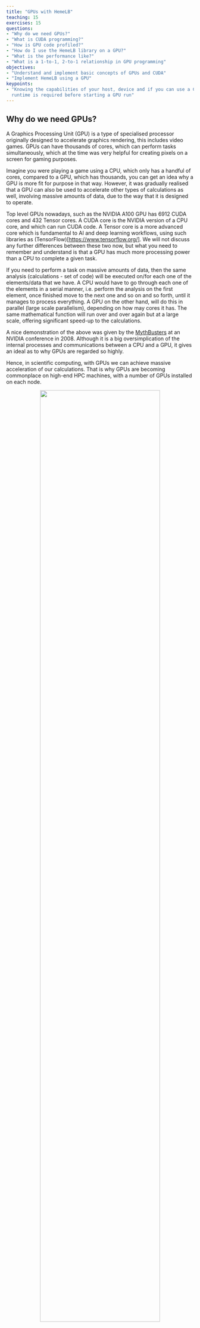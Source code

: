 ```yaml
---
title: "GPUs with HemeLB"
teaching: 15
exercises: 15
questions:
- "Why do we need GPUs?"
- "What is CUDA programming?"
- "How is GPU code profiled?"
- "How do I use the HemeLB library on a GPU?"
- "What is the performance like?"
- "What is a 1-to-1, 2-to-1 relationship in GPU programming"
objectives:
- "Understand and implement basic concepts of GPUs and CUDA"
- "Implement HemeLB using a GPU"
keypoints:
- "Knowing the capabilities of your host, device and if you can use a CUDA-aware MPI
  runtime is required before starting a GPU run"
---
```


## Why do we need GPUs?

A Graphics Processing Unit (GPU) is a type of specialised processor originally designed to accelerate
graphics rendering, this includes video games. GPUs can have thousands of cores, which can perform tasks
simultaneously, which at the time was very helpful for creating pixels on a screen for gaming purposes.

Imagine you were playing a game using a CPU, which only has a handful of cores, compared to a GPU, which has
thousands, you can get an idea why a GPU is more fit for purpose in that way. However, it was gradually realised
that a GPU can also be used to accelerate other types of calculations as well, involving massive amounts of data,
due to the way that it is designed to operate. 

Top level GPUs nowadays, such as the NVIDIA A100 GPU has 6912 CUDA cores and 432 Tensor cores. A CUDA core is the
NVIDIA version of a CPU core, and which can run CUDA code. A Tensor core is a more advanced core which is
fundamental to AI and deep learning workflows, using such libraries as (TensorFlow)[https://www.tensorflow.org/]. 
We will not discuss any further differences between these two now, but what you need to remember and understand is
that a GPU has much more processing power than a CPU to complete a given task. 

If you need to perform a task on massive amounts of data, then the same analysis (calculations - set of code)
will be executed on/for each one of the elements/data that we have. A CPU would have to go through each one of the 
elements in a serial manner, i.e. perform the analysis on the first element, once finished move to the next one and
so on and so forth, until it manages to process everything. A GPU on the other hand, will do this in parallel
(large scale parallelism), depending on how may cores it has. The same mathematical function
will run over and over again but at a large scale, offering significant speed-up to the calculations.   

A nice demonstration of the above was given by the [MythBusters](https://www.youtube.com/watch?v=0udMBdo0Rac) at an
NVIDIA conference in 2008. Although it is a big oversimplication of the internal processes and communications between
a CPU and a GPU, it gives an ideal as to why GPUs are regarded so highly.

Hence, in scientific computing, with GPUs we can achieve massive acceleration of our calculations. That is why GPUs
are becoming commonplace on high-end HPC machines, with a number of GPUs installed on each node.  

<p align="center"><img src="../fig/06/GPUvCPU.png" width="80%"/></p>

The schematic Figure from NVIDIA [documentation](https://docs.nvidia.com/cuda/cuda-c-programming-guide/index.html)
shows an example distribution of chip resources for a CPU versus a GPU. 

It is worth noting however that even though GPUs have more cores than a CPU, and can technically do things much
quicker, their main disadvantage is their low memory, and this limits them to doing small, albeit vast amounts of
smaller calculations at once. So you would not want to have a GPU running a long and complex calculation on a single
core, as it will likely run out of memory and waste using a GPU in the first place, therefore a CPU is more practical.

> ## CPUs vs GPUs
> 
> Look at the table below on the main differences between CPUs and GPUs. Some of these values are true and some
> are false. Spend a few minutes sorting through them to match the answer to the correct column.
> 
> | CPU                                            | GPU                                    |
> |-----------------------------------------------------------------------------------------|
> | Central Processing Unit                        | Graphics Processing Unit               |
> | Many cores                                     | Several cores                          |
> | Low latency                                    | High throughput                        | 
> | Good for parallel processing                   | Good for serial processing             | 
> | Handful of operations at once                  | Thousands of operations at once        | 
> | Consumes/needs more memory                     | Requires less memory                   |
> | Lower speed                                    | Higher speed                           |
> | Weak cores                                     | Powerful cores                         |
> | Complements main brain to perform calculations | Considered as main 'brain' of computer |
> | Explicit management of threads                 | Threads managed by hardware            |
> | Data Parallelism                               | Task Parallelism                       |
> | Few highly optimised instructions              | Diverse instruction sets               |
> |-----------------------------------------------------------------------------------------|
> 
> > ## Solution
> > 
> > | CPU                                    | GPU                                            |
> > |-----------------------------------------------------------------------------------------|
> > | Central Processing Unit                | Graphics Processing Unit                       |
> > | Several cores                          | Many cores                                     |
> > | Low latency                            | High throughput                                | 
> > | Good for serial processing             | Good for parallel processing                   | 
> > | Handful of operations at once          | Thousands of operations at once                | 
> > | Consumes/needs more memory             | Requires less memory                           |
> > | Lower speed                            | Higher speed                                   |
> > | Powerful cores                         | Weak cores                                     |
> > | Considered as main 'brain' of computer | Complements main brain to perform calculations |
> > | Explicit management of threads         | Threads managed by hardware                    |
> > | Task Parallelism                       | Data Parallelism                               |
> > | Diverse instruction sets               | Few highly optimised instructions              |
> > |-----------------------------------------------------------------------------------------|
> > 
> {: .solution}
{: .challenge}

## CUDA Programming Basics

The most important concept to have in mind when it comes to CUDA and GPU programming, is that the compute 
intensive parts of a code can be ported onto the GPU (device) for the calculations to take place for a fraction of the
time it would take to complete on a CPU. Following that, the results are then returned back to the CPU (host). Hence, the 
developer needs to implement what are known as GPU CUDA kernels, which are the functions for doing the calculations 
on the GPU, but also arrange: 
- the data transfers to and from the GPU, as well as 
- the synchronisation points, i.e. when to stop the code moving past a given point until a certain task on the GPU 
  has been completed.

With the above in mind, a typical workflow for a CUDA C++ program is:
1. Declare and allocate host (CPU) and device (GPU) memory.
2. Initialize host (CPU) data.
3. Transfer data from the host (CPU) to the device (GPU).
4. Execute one or more CUDA kernels (the computations to be performed on the GPU).
5. Transfer results from the device (GPU) back to the host (CPU). 


### GPU CUDA kernel - CUDA function

CUDA programming can take a bit to get used to and as yet there are no Carpentries style resources for CUDA programming
available, however here we will provide a brief lookover at the main functionalities and differences.


The specifier `__global__` is added in front of the function, which tells the CUDA C++ compiler that this is a function 
that runs on the GPU and can be called from CPU code. The remainder of the code will be relatively similar, however
when you are defining your function, the keyword will be required to run the function on a GPU. A full example of
defining a GPU CUDA kernel would be as follows;

~~~
__global__ void GPU_Cuda_Kernel_Name(kernel's_arguments)
~~~
{: .source}

### GPU Memory Hierarchy - Memory Allocation in CUDA

Before we carry onto how to launch a kernel, we need to discuss the memory hierarchy of a GPU, as an understanding of
it is crucial to getting a CUDA code to actually run and work. In CUDA, the kernel is executed with the aid of CUDA
threads, which represent the execution of the kernel. Every thread has an index which is used for calculating the
memory address locations. Each thread has a private local memory, and may also access data from multiple memory spaces
during their execution. NVIDIA's [documentation](https://docs.nvidia.com/cuda/cuda-c-programming-guide/index.html) 
page gives a good overview.

One thread is never enough though when dealing with GPUs, as threads come in thread blocks, 
which can be executed in serial or parallel. Depending on the GPU you are utilising, a thread block can contain either
512 or 1024 of these threads.

Each thread block has shared memory visible to all threads of the block and with the same lifetime as the block. All
threads have access to the same global memory. An overview of the memory Hierarchy is outlined below.


<p align="center"><img src="../fig/06/GPUHierarchy.png" width="50%"/></p>


### Launching the GPU kernel

The GPU CUDA kernel is launched by using a specific syntax, the **triple angle bracket** `<<< >>>`. This will inform
the compiler that the kernel that follows is a GPU kernel and will therefore be executed on the GPU. The information
between the triple angle brackets is the execution configuration, which determines how many threads on the device (GPU) 
will execute the kernel in parallel. These threads are arranged in what are thread blocks, hence the developer should
specify how many threads there are per block.   

An example of a launching a GPU CUDA kernel (`GPU_Cuda_Kernel_Name`) is as follows: 

~~~
// Cuda kernel set-up
int nThreadsPerBlock = 128; //Number of threads per block
dim3 nThreads(nThreadsPerBlock);
 
// Number of BLOCKS needed 
int nBlocks = (number_of_Elements)/nThreadsPerBlock	+ ((number_of_Elements % nThreadsPerBlock > 0) ? 1 : 0);

// Launch the GPU CUDA kernel
GPU_Cuda_Kernel_Name <<< nBlocks, nThreads >>> (Provide_Arguments_here); 
~~~
{: .source}

The first argument in the execution configuration; `GPU_Cuda_Kernel_Name <<< nBlocks, nThreads>>>` specifies the 
number of thread blocks (`nBlocks`), while (`nThreads`) specifies the number of threads in a thread block.

Remember that CUDA kernel launches don’t block the calling CPU thread. This means that once the kernel is launched,
the control is returned to the CPU thread and the code will resume. In order to ensure that the GPU kernel has
completed its task, a synchronsation barrier might be needed using `cudaDeviceSynchronize()`.

NVIDIA's website provides plentiful discussions and simple  
[examples](https://developer.nvidia.com/blog/easy-introduction-cuda-c-and-c/) and guides on the NVIDIA 
[CUDA Toolkit](https://docs.nvidia.com/cuda/cuda-c-programming-guide/index.html). We will not 


## CUDA Streams and Concurrency 

A CUDA kernel when launched is placed in the default CUDA stream. A CUDA stream is like an execution path. All 
operations in the same stream need to be completed and executed in order, before moving forward.

It is also possible, however, to launch kernels in different CUDA streams and by doing so these kernels may execute
out of order with respect to one another or concurrently. An example of a launching a GPU CUDA kernel
(`GPU_Cuda_Kernel_Name`) in a specified CUDA stream (name of stream `CUDA_stream_ID`) is provided here: 

~~~
// Launch the GPU CUDA kernel in stream CUDA_stream_ID
GPU_Cuda_Kernel_Name <<< nBlocks, nThreads, 0, CUDA_stream_ID >>> (Provide_Arguments_here); 
~~~
{: .source}

## Data Transfers in CUDA C/C++


As mentioned above, when performing calculations on the GPU, memory needs to be allocated onto the GPU (`cudaMalloc()`); 
then data that will be processed needs to be copied from the host to the device (`cudaMemcpyHostToDevice`), perform the
calculations (execute the CUDA kernels on the device/GPU) and finally copy the results from the device to the host
(`cudaMemcpyDeviceToHost`). Data transfers are performed using `cudaMemcpy` function. The syntaxt of `cudaMemcpy` is as follows:

`cudaMemcpy(void *dst, void *src, size_t count, cudaMemcpyKind kind)`

`cudaMemcpyKind` is either `cudaMemcpyHostToDevice` or `cudaMemcpyDeviceToHost`. The 2 possible kinds of CUDA memory copies are:

a. H2D: from the Host (CPU) to the Device (GPU)

`cudaMemcpy(d_A, h_A, size_of_h_A_in_Bytes, cudaMemcpyHostToDevice)`

b. D2H: from the Device (GPU) to the Host (CPU)

`cudaMemcpy(h_A, d_A, size_of_d_A_in_Bytes, cudaMemcpyDeviceToHost)`

These memory copies can be Synchronous (as above) or Asynchronous (`cudaMemcpyAsync`). In the case of asynchronous
memory copy, the developer should provide the CUDA stream as a last argument to the `cudaMemcpyAsync` function call.
This allows overlapping the memory copies with other operations (kernels or mem.copies) on the GPU running on different
CUDA streams.     


## Simple CUDA code example
Here, we provide a simple example of a CUDA code. It contains the main features discussed above: allocate input vectors
in host memory and initialise them, allocate memory on the GPU, memory copies (H2D and D2H), defining and launching a 
GPU CUDA kernel.  

- D2H: from the Device (GPU) to the Host (CPU) 
- H2D: from the Host (CPU) to the Device (GPU)

~~~
// Device code
__global__ void VecAdd(float* A, float* B, float* C, int N)
{
    int i = blockDim.x * blockIdx.x + threadIdx.x;
    if (i < N)
        C[i] = A[i] + B[i];
}
            
// Host code
int main()
{
    int N = ...;
    size_t size = N * sizeof(float);

    // Allocate input vectors h_A and h_B in host memory
    float* h_A = (float*)malloc(size);
    float* h_B = (float*)malloc(size);

    // Initialize input vectors
    ...

    // Allocate vectors in device memory
    float* d_A;
    cudaMalloc(&d_A, size);
    float* d_B;
    cudaMalloc(&d_B, size);
    float* d_C;
    cudaMalloc(&d_C, size);

    // Copy vectors from host memory to device memory
    cudaMemcpy(d_A, h_A, size, cudaMemcpyHostToDevice);
    cudaMemcpy(d_B, h_B, size, cudaMemcpyHostToDevice);

    // Invoke kernel
    int threadsPerBlock = 256;
    int nblocks = (N + threadsPerBlock - 1) / threadsPerBlock;
    VecAdd<<<nblocks, threadsPerBlock>>>(d_A, d_B, d_C, N);

    // Copy result from device memory to host memory
    // h_C contains the result in host memory
    cudaMemcpy(h_C, d_C, size, cudaMemcpyDeviceToHost);

    // Free device memory
    cudaFree(d_A);
    cudaFree(d_B);
    cudaFree(d_C);
            
    // Free host memory
    ...
}
~~~
{: .source}

As mentioned above, when performing calculations on the GPU, memory needs to be allocated onto the GPU; then data that
will be processed needs to be copied from the host to the device, perform the calculations for the CUDA memory copies:

##  Compile CUDA code
CUDA code (typically in a file with extension `.cu`) can be compiled using the `nvcc` compiler. 
For example

~~~
nvcc CUDA_code.cu -o CUDA_code
~~~
{: .source}

## Exercise 1
As mentioned earlier, one of the limitations regarding using GPUs is their memory.
Memory should be allocated on the GPU, as the data processed during calculations on the GPU should physically reside on the GPU. Hence, we should ensure that there is sufficient GPU memory for the type of calculations that we would like to execute. For example, the NVIDIA Tesla P100 has 16 GB of memory, the V100 comes in 16 and 32GB configurations, while the A100's specs are enhanced further by providing a 40 GB and 80 GB configurations. 

Usefull information regarding the type/s of NVIDIA GPUs installed on a node and their specs can be obtained using functionalities provided by NVIDIA (using `cudaGetDeviceProperties`). 

For example, we can query the GPUs' properties using the following in our code:

~~~
    // Get the GPUs properties:
    //    Device name, Compute Capability, Global Memory (GB) etc
    int nDevices;
    cudaGetDeviceCount(&nDevices);
    for (int i = 0; i < nDevices; i++) {
        cudaDeviceProp prop;
        cudaGetDeviceProperties(&prop, i);
        printf("Device Number: %d\n", i);
        printf("  Device name:        %s\n", prop.name);
        printf("  Compute Capability: %d.%d\n", prop.major, prop.minor);
    		printf("  Total Global Mem:   %.1fGB\n\n", ((double)prop.totalGlobalMem/1073741824.0));
        printf("  Memory Clock Rate (KHz): %d\n",
               prop.memoryClockRate);
        printf("  Memory Bus Width (bits): %d\n",
               prop.memoryBusWidth);
        printf("  Peak Memory Bandwidth (GB/s): %f\n\n",
               2.0*prop.memoryClockRate*(prop.memoryBusWidth/8)/1.0e6);

        printf("  Max Number of Threads per Block:  %d\n", prop.maxThreadsPerBlock);
        printf("  Max Number of Blocks allowed in x-dir:  %d\n", prop.maxGridSize[0]);
        printf("  Max Number of Blocks allowed in y-dir:  %d\n", prop.maxGridSize[1]);
        printf("  Max Number of Blocks allowed in z-dir:  %d\n", prop.maxGridSize[2]);
        printf("  Warp Size:  %d\n",  prop.warpSize);
        printf("===============================================\n\n");
      }
~~~

A more complete example of CUDA code is the following. 
Can you evaluate the amount of GPU memory that will be required by the following code (allocated using the command `cudaMalloc`)? 

~~~
#include <stdio.h>

// Device code
__global__ void VecAdd(float* A, float* B, float* C, int N)
{
    int i = blockDim.x * blockIdx.x + threadIdx.x;
    if (i < N)
        C[i] = A[i] + B[i];
}

// Initialise the input vectors
void initialise_input_vect(float* A, float* B, int N)
{
  for(int i=0; i<N; i++){
    A[i]=i;
    B[i]=2*i;
  }
}


// Host code
int main()
{
    int N = 1000;   // Number of elements to process
    bool print_results = 0; // Boolean variable for printing the results

    size_t size = N * sizeof(float);

    //==========================================================================
    // Get the GPUs properties:
    //    Device name, Compute Capability, Global Memory (GB) etc
    int nDevices;
    cudaGetDeviceCount(&nDevices);
    for (int i = 0; i < nDevices; i++) {
        cudaDeviceProp prop;
        cudaGetDeviceProperties(&prop, i);
        printf("Device Number: %d\n", i);
        printf("  Device name:        %s\n", prop.name);
        printf("  Compute Capability: %d.%d\n", prop.major, prop.minor);
    		printf("  Total Global Mem:   %.1fGB\n\n", ((double)prop.totalGlobalMem/1073741824.0));
        printf("  Memory Clock Rate (KHz): %d\n",
               prop.memoryClockRate);
        printf("  Memory Bus Width (bits): %d\n",
               prop.memoryBusWidth);
        printf("  Peak Memory Bandwidth (GB/s): %f\n\n",
               2.0*prop.memoryClockRate*(prop.memoryBusWidth/8)/1.0e6);

        printf("  Max Number of Threads per Block:  %d\n", prop.maxThreadsPerBlock);
        printf("  Max Number of Blocks allowed in x-dir:  %d\n", prop.maxGridSize[0]);
        printf("  Max Number of Blocks allowed in y-dir:  %d\n", prop.maxGridSize[1]);
        printf("  Max Number of Blocks allowed in z-dir:  %d\n", prop.maxGridSize[2]);
        printf("  Warp Size:  %d\n",  prop.warpSize);
        printf("===============================================\n\n");
      }
    //==========================================================================

    // Allocate input vectors h_A and h_B in host memory
    float* h_A = new float[N];
    float* h_B = new float[N];
    float* h_C = new float[N];

    // Initialize input vectors
    initialise_input_vect(h_A, h_B, N);

    // Allocate vectors in device memory
    float* d_A;
    cudaMalloc(&d_A, size);
    float* d_B;
    cudaMalloc(&d_B, size);
    float* d_C;
    cudaMalloc(&d_C, size);

    // Copy vectors from host memory to device memory
    cudaMemcpy(d_A, h_A, size, cudaMemcpyHostToDevice);
    cudaMemcpy(d_B, h_B, size, cudaMemcpyHostToDevice);

    // Invoke kernel
    int nThreadsPerBlock = 256;
    int nblocks = (N / nThreadsPerBlock) + ((N % nThreadsPerBlock > 0) ? 1 : 0);
    VecAdd<<<nblocks, nThreadsPerBlock>>>(d_A, d_B, d_C, N);

    // Copy result from device memory to host memory
    // h_C contains the result in host memory
    cudaMemcpy(h_C, d_C, size, cudaMemcpyDeviceToHost);

    // Print the results
    if(print_results) for (int i=0; i<N; i++) printf("h_C[%d] = %2.2f \n", i, h_C[i] );

    // Free device memory
    cudaFree(d_A);
    cudaFree(d_B);
    cudaFree(d_C);

    // Free host memory
    delete[] h_A, h_B, h_C;
}
~~~

**Solution**
Here we request memory for 3 vectors, with the total being `3*N*sizeof(float)` in bytes; see the part `cudaMalloc(&d_A to &d_C, size);`. 


## Profiling CUDA code
Profiling the CUDA code can be done using tools provided by NVIDIA. **NVIDIA Nsight Systems** for GPU and CPU sampling
and tracing and **NVIDIA Nsight Compute** for GPU kernel profiling. 

A more detailed description on the above tools can be provided from NVIDIA's CUDA Toolkit 
[Documentation](https://docs.nvidia.com/cuda/profiler-users-guide/index.html)

<p align="center"><img src="../fig/06/NsightProfile.png" width="75%"/></p>


Figure: (a) Profiling HemeLB using NVIDIA Nsight Systems on a laptop. Nsight Systems provides a broad description of
the GPU code's performance (timeline with kernels' execution, memory copies, cuda streams etc). Focus of analysis is
the example here is 3 time-steps of the LB algorithm. 

<p align="center"><img src="../fig/06/ProfileKernelMemCopy.png" width="75%"/></p>

Figure: (b) Profiling HemeLB using NVIDIA Nsight Systems on a laptop. Focus of analysis is 1 time-step of the LB algorithm.
Kernels and memory copies overlap during execution on the GPU, as shown in the area marked with the red box.


On a laptop **Nsight Systems** can be invoked during the CUDA code execution by issuing the following command line:

~~~
nsys profile --trace=cuda,mpi,nvtx --stats=true mpirun -np $nCPUs  $PATH_EXE/$EXEC_FILE -in $INPUT_FILE -out results
~~~
{: .source}

On HPC systems it may be possible to perform the profiling analysis using **Nsight Systems** and/or **Nsight Compute** (see note below). 

> ## A note on GPU Profiling
> 
> It should be noted that some HPC systems do not readily accommodate GPU profiling tools such as NVIDIA Nsight
> Systems, owing to that fact that root directory access may be required. You should check with your system 
> administrator of the different options available to you on your system for profiling GPU code.
{: .callout}


## Running HemeLB on HPC machines with NVIDIA's GPUs

A GPU accelerated version of HemeLB has been developed using NVIDIA's CUDA platform. CUDA stands for Compute Unified
Device Architecture and is a parallel computing platform and application programming interface model created by NVIDIA. 
Hence our GPU HemeLB code is GPU-aware; it can only run on NVIDIA's GPUs. 

CUDA does not require developers to have specialised graphics programming knowledge. Developers can use popular 
programming languages, such as C/C++ and Fortran to exploit the GPU resources. The GPU accelerated version of HemeLB
was developed using CUDA C++. 

> ## Submitting a HemeLB job on GPUs

> When submitting a job script on an HPC machine with nodes containing NVIDIA's GPUs, the user should specify
> the number of GPUs to be used on each node. The format of the submission script depends on the HPC system. For example 
> **Clearer descriptions needed here!**
> 1. A job script for running GPU simulations on Juwels Booster (JSC)
> 
> https://github.com/HemeLB-dev/HemeLB-Carpentries/blob/gh-pages/files/Submission_Script_Juwels_Booster.sh
>
> ~~~
> The following lines should be modified
> #SBATCH --nodes=16
> #SBATCH --ntasks=64
> #SBATCH --ntasks-per-node=4
> #SBATCH --partition=booster
> #SBATCH --gres=gpu:4
> ~~~
> so that we specify the partition on the HPC machine that contains the GPU accelerated nodes (eg `--partition=booster`), as well as how many GPUs to use per node (`--gres=gpu:4`), and the number of MPI ranks (`--ntasks` and `--ntasks-per-node`) 
>
> 2. A job script for running GPU simulations on Summit (OLCF)
> 
> https://github.com/HemeLB-dev/HemeLB-Carpentries/blob/gh-pages/files/Submission_Script_OLCF.lsf
>
{: .challenge}


> ## Exercise 2
> Run a HemeLB GPU simulation and measure the performance of the code in terms of MLUPS (Millions of Lattice sites Updates per second) per computing core. This can give us a measure of the acceleration achieved by using the GPUs compared to the CPU only simulation. 
To enable comparison of the performance of the CPU and GPU versions of HemeLB, use the simulation geometry used in the previous episodes (eg the `bifurcation.gmy` from [previous episode]({{page.root}}{% link _episodes/03-benchmarking-and-scaling.md %})). Try running the GPU code using up to ... GPUs and report the scaling achieved. 
>
> Why do you think a tapering of the performance occurs at the largest GPU counts? 
> 
> A further testing of the code could be performed by using a bigger simulation domain, e.g. the `CBM2019_Arteries_patched.gmy` which contains 60 million fluid sites. 


> ## Exercise 3
> We could also examine situations where multiple CPU cores (MPI tasks) use the same GPU. This can be achieved by simply specifying the number of MPI tasks on the  nodes being different to the number of available GPUs. For example using the job submission script from Juwels Booster and modifying the following lines 
> ~~~
> #SBATCH --nodes=16
> #SBATCH --ntasks=128
> #SBATCH --ntasks-per-node=8
> #SBATCH --partition=booster
> #SBATCH --gres=gpu:4
> ~~~
> 
> would result in running the simulation with 8 MPI tasks per node and only 4 GPUs per node. This means that we encounter a situation of 2-to-1 CPUs to GPUs.  
> Provide the timings for running the GPU code using a 2-to-1 and 4-to-1 situation. Report the scaling of the code, as well as the performance (MLUPS per computing core and MLUPS per node, where for the later just divide the performance by the number of nodes used). 

## 1-to-1 and 2-to-1

> ## Running a 1-to-1 and 2-to-1 relationship
>
> **EDITME**
>
{: .challenge}


.
